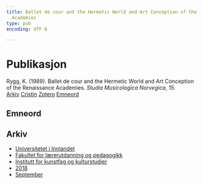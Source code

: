 ```yaml
---
title: Ballet de cour and the Hermetic World and Art Conception of the Renaissance
  Academies
type: pub
encoding: UTF-8

---
```

<h1>Publikasjon</h1>
<article id="csl-bib-container-AS8R3LBE" class="csl-bib-container">
  <div class="csl-bib-body"> <div class="csl-entry">Rygg, K. (1989). Ballet de cour and the Hermetic World and Art Conception of the Renaissance Academies. <i>Studia Musicologica Norvegica</i>, <i>15</i>.</div> </div>
  <div class="csl-bib-buttons">
    <a href="#taxonomy-article-AS8R3LBE" alt="archive" class="csl-bib-button">Arkiv</a>
    <a href="https://app.cristin.no/results/show.jsf?id=1612273" alt="Cristin" class="csl-bib-button">Cristin</a>
    <a href="http://zotero.org/groups/5881554/items/AS8R3LBE" alt="Zotero" class="csl-bib-button">Zotero</a>
    <a href="#keywords-article-AS8R3LBE" alt="keywords" class="csl-bib-button">Emneord</a>
  </div>
  <div id="csl-bib-meta-container-AS8R3LBE"></div>
</article>
<div id="csl-bib-meta-AS8R3LBE" class="csl-bib-meta">
  <article id="keywords-article-AS8R3LBE" class="keywords-article">
    <h1>Emneord</h1>
    
  </article>
  <article id="taxonomy-article-AS8R3LBE" class="taxonomy-article">
    <h1>Arkiv</h1>
    <ul>
      <li>
        <a href="/nn/archive/?key=3DCRN523">Universitetet i Innlandet</a>
      </li>
      <li>
        <a href="/nn/archive/?key=WYNZA47F">Fakultet for lærerutdanning og pedagogikk</a>
      </li>
      <li>
        <a href="/nn/archive/?key=VBB2T4VJ">Institutt for kunstfag og kulturstudier</a>
      </li>
      <li>
        <a href="/nn/archive/?key=83ZSF7H3">2018</a>
      </li>
      <li>
        <a href="/nn/archive/?key=Z5VHRKHM">September</a>
      </li>
    </ul>
  </article>
</div>

